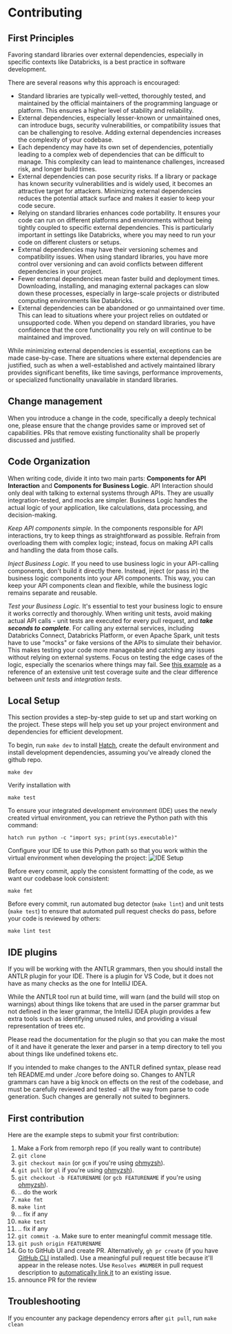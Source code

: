 # Contributing

## First Principles

Favoring standard libraries over external dependencies, especially in specific contexts like Databricks, 
is a best practice in software development. 

There are several reasons why this approach is encouraged:
- Standard libraries are typically well-vetted, thoroughly tested, and maintained by the official maintainers of the programming language or platform. This ensures a higher level of stability and reliability. 
- External dependencies, especially lesser-known or unmaintained ones, can introduce bugs, security vulnerabilities, or compatibility issues  that can be challenging to resolve. Adding external dependencies increases the complexity of your codebase. 
- Each dependency may have its own set of dependencies, potentially leading to a complex web of dependencies that can be difficult to manage. This complexity can lead to maintenance challenges, increased risk, and longer build times. 
- External dependencies can pose security risks. If a library or package has known security vulnerabilities and is widely used, it becomes an attractive target for attackers. Minimizing external dependencies reduces the potential attack surface and makes it easier to keep your code secure. 
- Relying on standard libraries enhances code portability. It ensures your code can run on different platforms and environments without being tightly coupled to specific external dependencies. This is particularly important in settings like Databricks, where you may need to run your code on different clusters or setups. 
- External dependencies may have their versioning schemes and compatibility issues. When using standard libraries, you have more control over versioning and can avoid conflicts between different dependencies in your project. 
- Fewer external dependencies mean faster build and deployment times. Downloading, installing, and managing external packages can slow down these processes, especially in large-scale projects or distributed computing environments like Databricks. 
- External dependencies can be abandoned or go unmaintained over time. This can lead to situations where your project relies on outdated or unsupported code. When you depend on standard libraries, you have confidence that the core functionality you rely on will continue to be maintained and improved. 

While minimizing external dependencies is essential, exceptions can be made case-by-case. There are situations where external dependencies are 
justified, such as when a well-established and actively maintained library provides significant benefits, like time savings, performance improvements, 
or specialized functionality unavailable in standard libraries.

## Change management

When you introduce a change in the code, specifically a deeply technical one, please ensure that the change provides same or improved set of capabilities.
PRs that remove existing functionality shall be properly discussed and justified.

## Code Organization

When writing code, divide it into two main parts: **Components for API Interaction** and **Components for Business Logic**.
API Interaction should only deal with talking to external systems through APIs. They are usually integration-tested, and mocks are simpler.
Business Logic handles the actual logic of your application, like calculations, data processing, and decision-making.

_Keep API components simple._ In the components responsible for API interactions, try to keep things as straightforward as possible.
Refrain from overloading them with complex logic; instead, focus on making API calls and handling the data from those calls.

_Inject Business Logic._ If you need to use business logic in your API-calling components, don't build it directly there.
Instead, inject (or pass in) the business logic components into your API components. This way, you can keep your API components 
clean and flexible, while the business logic remains separate and reusable.

_Test your Business Logic._ It's essential to test your business logic to ensure it works correctly and thoroughly. When writing 
unit tests, avoid making actual API calls - unit tests are executed for every pull request, and **_take seconds to complete_**. 
For calling any external services, including Databricks Connect, Databricks Platform, or even Apache Spark, unit tests have 
to use "mocks" or fake versions of the APIs to simulate their behavior. This makes testing your code more manageable and catching any 
issues without relying on external systems. Focus on testing the edge cases of the logic, especially the scenarios where 
things may fail. See [this example](https://github.com/databricks/databricks-sdk-py/pull/295) as a reference of an extensive
unit test coverage suite and the clear difference between _unit tests_ and _integration tests_.

## Local Setup

This section provides a step-by-step guide to set up and start working on the project. These steps will help you set up your project environment and dependencies for efficient development.

To begin, run `make dev` to install [Hatch](https://github.com/pypa/hatch), create the default environment and install development dependencies, assuming you've already cloned the github repo.

```shell
make dev
```

Verify installation with 
```shell
make test
```

To ensure your integrated development environment (IDE) uses the newly created virtual environment, you can retrieve the Python path with this command:
```shell
hatch run python -c "import sys; print(sys.executable)"
```

Configure your IDE to use this Python path so that you work within the virtual environment when developing the project:
![IDE Setup](docs/img/remorph_intellij.gif)

Before every commit, apply the consistent formatting of the code, as we want our codebase look consistent:
```shell
make fmt
```

Before every commit, run automated bug detector (`make lint`) and unit tests (`make test`) to ensure that automated
pull request checks do pass, before your code is reviewed by others: 
```shell
make lint test
```

## IDE plugins

If you will be working with the ANTLR grammars, then you should install the ANTLR plugin for your IDE. There
is a plugin for VS Code, but it does not have as many checks as the one for IntelliJ IDEA.

While the ANTLR tool run at build time, will warn (and the build will stop on warnings) about things like
tokens that are used in the parser grammar but not defined in the lexer grammar, the IntelliJ IDEA plugin
provides a few extra tools such as identifying unused rules, and providing a visual representation of trees
etc.

Please read the documentation for the plugin so that you can make the most of it and have it generate
the lexer and parser in a temp directory to tell you about things like undefined tokens etc.

If you intended to make changes to the ANTLR defined syntax, please read teh README.md under ./core before
doing so. Changes to ANTLR grammars can have a big knock on effects on the rest of the codebase, and must
be carefully reviewed and tested - all the way from parse to code generation. Such changes are generally
not suited to beginners.

## First contribution

Here are the example steps to submit your first contribution:

1. Make a Fork from remorph repo (if you really want to contribute)
2. `git clone`
3. `git checkout main` (or `gcm` if you're using [ohmyzsh](https://ohmyz.sh/)).
4. `git pull` (or `gl` if you're using [ohmyzsh](https://ohmyz.sh/)).
5. `git checkout -b FEATURENAME` (or `gcb FEATURENAME` if you're using [ohmyzsh](https://ohmyz.sh/)).
6. .. do the work
7. `make fmt`
8. `make lint`
9. .. fix if any
10. `make test`
11. .. fix if any
12. `git commit -a`. Make sure to enter meaningful commit message title.
13. `git push origin FEATURENAME`
14. Go to GitHub UI and create PR. Alternatively, `gh pr create` (if you have [GitHub CLI](https://cli.github.com/) installed). 
    Use a meaningful pull request title because it'll appear in the release notes. Use `Resolves #NUMBER` in pull
    request description to [automatically link it](https://docs.github.com/en/get-started/writing-on-github/working-with-advanced-formatting/using-keywords-in-issues-and-pull-requests#linking-a-pull-request-to-an-issue)
    to an existing issue. 
15. announce PR for the review

## Troubleshooting

If you encounter any package dependency errors after `git pull`, run `make clean`
